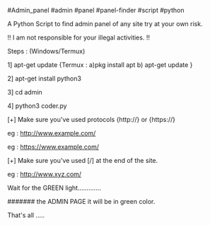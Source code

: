 #Admin_panel #admin #panel #panel-finder #script #python



A Python Script to find admin panel of any site try at your own risk.

!! I am not responsible for your illegal activities. !!





Steps : (Windows/Termux)



1] apt-get update    {Termux : a)pkg install apt b) apt-get update }

2] apt-get install python3 

3] cd admin

4] python3 coder.py



[+] Make sure you've used protocols {http://} or {https://}





eg : http://www.example.com/

eg : https://www.example.com/



[+] Make sure you've used [/] at the end of the site.



eg : http://www.xyz.com/



Wait for the GREEN light.............



####### the ADMIN PAGE it will be in green color.



That's all .....

